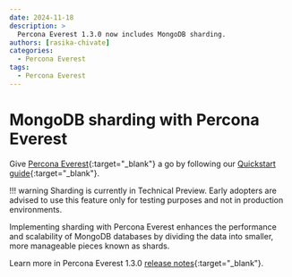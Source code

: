 ```yaml
---
date: 2024-11-18
description: >
  Percona Everest 1.3.0 now includes MongoDB sharding.
authors: [rasika-chivate]
categories:
  - Percona Everest
tags:
  - Percona Everest
---
```


# MongoDB sharding with Percona Everest

<!-- more -->

Give [Percona Everest](https://docs.percona.com/everest/index.html){:target="_blank"} a go by following our [Quickstart guide](https://docs.percona.com/everest/quick-install.html){:target="_blank"}.

!!! warning
    Sharding is currently in Technical Preview. Early adopters are advised to use this feature only for testing purposes and not in production environments.

Implementing sharding with Percona Everest enhances the performance and scalability of MongoDB databases by dividing the data into smaller, more manageable pieces known as shards.


Learn more in Percona Everest 1.3.0 [release notes](https://docs.percona.com/everest/release-notes/Percona-Everest-1.3.0-%282024-11-18%29.html#__tabbed_1_2){:target="_blank"}.


